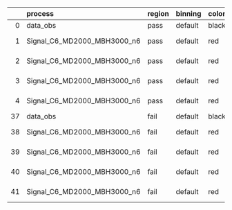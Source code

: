 |    | process                     | region   | binning   | color   | process_type   |   scale | variation   | source_filename                                                      | source_histname    | alias                       | title     |   combine_idx |     lnN |   shapes | syst_type   | direction   | variation_alias   |
|---:|:----------------------------|:---------|:----------|:--------|:---------------|--------:|:------------|:---------------------------------------------------------------------|:-------------------|:----------------------------|:----------|--------------:|--------:|---------:|:------------|:------------|:------------------|
|  0 | data_obs                    | pass     | default   | black   | DATA           |       1 | nominal     | ./histograms_for_2DAlphabet_v18//BH_Data.root                        | hpass              | Data                        | Data      |           nan | nan     |      nan | nan         | nan         | nan               |
|  1 | Signal_C6_MD2000_MBH3000_n6 | pass     | default   | red     | SIGNAL         |       1 | lumi        | ./histograms_for_2DAlphabet_v18//BH_Signal_C6_MD2000_MBH3000_n6.root | hpass              | Signal_C6_MD2000_MBH3000_n6 | BH signal |           nan |   1.016 |      nan | lnN         | nan         | nan               |
|  2 | Signal_C6_MD2000_MBH3000_n6 | pass     | default   | red     | SIGNAL         |       1 | SVM         | ./histograms_for_2DAlphabet_v18//BH_Signal_C6_MD2000_MBH3000_n6.root | hpass_SVMsyst_up   | Signal_C6_MD2000_MBH3000_n6 | BH signal |           nan | nan     |        1 | shapes      | Up          | SVMsyst           |
|  3 | Signal_C6_MD2000_MBH3000_n6 | pass     | default   | red     | SIGNAL         |       1 | SVM         | ./histograms_for_2DAlphabet_v18//BH_Signal_C6_MD2000_MBH3000_n6.root | hpass_SVMsyst_down | Signal_C6_MD2000_MBH3000_n6 | BH signal |           nan | nan     |        1 | shapes      | Down        | SVMsyst           |
|  4 | Signal_C6_MD2000_MBH3000_n6 | pass     | default   | red     | SIGNAL         |       1 | nominal     | ./histograms_for_2DAlphabet_v18//BH_Signal_C6_MD2000_MBH3000_n6.root | hpass              | Signal_C6_MD2000_MBH3000_n6 | BH signal |           nan | nan     |      nan | nan         | nan         | nan               |
| 37 | data_obs                    | fail     | default   | black   | DATA           |       1 | nominal     | ./histograms_for_2DAlphabet_v18//BH_Data.root                        | hfail              | Data                        | Data      |           nan | nan     |      nan | nan         | nan         | nan               |
| 38 | Signal_C6_MD2000_MBH3000_n6 | fail     | default   | red     | SIGNAL         |       1 | lumi        | ./histograms_for_2DAlphabet_v18//BH_Signal_C6_MD2000_MBH3000_n6.root | hfail              | Signal_C6_MD2000_MBH3000_n6 | BH signal |           nan |   1.016 |      nan | lnN         | nan         | nan               |
| 39 | Signal_C6_MD2000_MBH3000_n6 | fail     | default   | red     | SIGNAL         |       1 | SVM         | ./histograms_for_2DAlphabet_v18//BH_Signal_C6_MD2000_MBH3000_n6.root | hfail_SVMsyst_up   | Signal_C6_MD2000_MBH3000_n6 | BH signal |           nan | nan     |        1 | shapes      | Up          | SVMsyst           |
| 40 | Signal_C6_MD2000_MBH3000_n6 | fail     | default   | red     | SIGNAL         |       1 | SVM         | ./histograms_for_2DAlphabet_v18//BH_Signal_C6_MD2000_MBH3000_n6.root | hfail_SVMsyst_down | Signal_C6_MD2000_MBH3000_n6 | BH signal |           nan | nan     |        1 | shapes      | Down        | SVMsyst           |
| 41 | Signal_C6_MD2000_MBH3000_n6 | fail     | default   | red     | SIGNAL         |       1 | nominal     | ./histograms_for_2DAlphabet_v18//BH_Signal_C6_MD2000_MBH3000_n6.root | hfail              | Signal_C6_MD2000_MBH3000_n6 | BH signal |           nan | nan     |      nan | nan         | nan         | nan               |